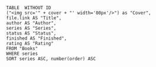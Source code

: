 
```dataview
TABLE  WITHOUT ID
("<img src='" + cover + "' width='80px'/>") as "Cover",
file.link AS "Title",
author AS "Author",
series AS "Series",
status AS "Status", 
finished AS "Finished", 
rating AS "Rating"
FROM "Books"
WHERE series
SORT series ASC, number(order) ASC
```



































